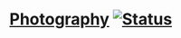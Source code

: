 # [Photography][1] [![Status][status-img]][status-url]

[1]: http://photography.ivanukhov.com

[status-img]: https://travis-ci.org/IvanUkhov/photography.svg?branch=master
[status-url]: https://travis-ci.org/IvanUkhov/photography
